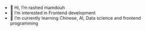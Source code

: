 - 👋 Hi, I’m rashed mamdouh
- 👀 I’m interested in Frontend development
- 🌱 I’m currently learning Chinese, AI, Data science and frontend programming


<!---
rashedmamdouh/rashedmamdouh is a ✨ special ✨ repository because its `README.md` (this file) appears on your GitHub profile.
You can click the Preview link to take a look at your changes.
--->
